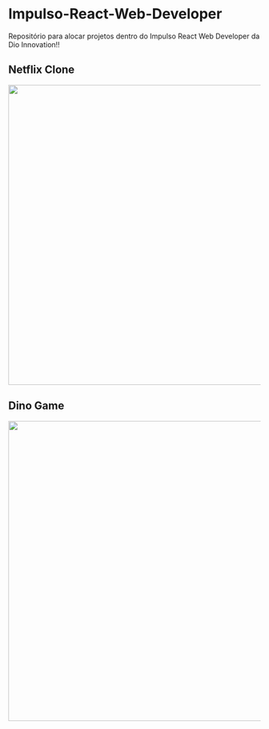 # Impulso-React-Web-Developer
Repositório para alocar projetos dentro do Impulso React Web Developer da Dio Innovation!!

## Netflix Clone

<img src="https://user-images.githubusercontent.com/53832972/138164083-7bc634d9-de35-4159-af5b-a467d9092f37.PNG" width="600">

## Dino Game

<img src="https://user-images.githubusercontent.com/53832972/138196423-032cadd5-4555-4060-a0aa-fed8fe9bfdce.png" width="600">

